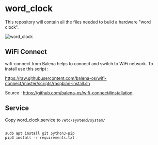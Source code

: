 # word_clock

This repository will contain all the files needed to build a hardware "word clock".

![word_clock](https://user-images.githubusercontent.com/1651603/143878746-50eb6f86-4df7-41d1-9da9-13b445194868.jpg)

## WiFi Connect

wifi-connect from Balena helps to connect and switch to WiFi network. To install use this script :

https://raw.githubusercontent.com/balena-os/wifi-connect/master/scripts/raspbian-install.sh

Source : https://github.com/balena-os/wifi-connect#installation

## Service

Copy word_clock.service to `/etc/systemd/system/`

## 

```
sudo apt install git python3-pip
pip3 install -r requirements.txt
```